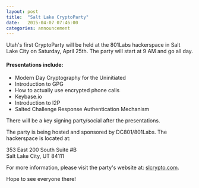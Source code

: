 ```yaml
---
layout: post
title:  "Salt Lake CryptoParty"
date:   2015-04-07 07:46:00
categories: announcement
---
```


Utah's first CryptoParty will be held at the 801Labs hackerspace in Salt Lake City on Saturday, April 25th.  The party will start at 9 AM and go all day. 

#### Presentations include:

* Modern Day Cryptography for the Uninitiated
* Introduction to GPG
* How to actually use encrypted phone calls
* Keybase.io
* Introduction to I2P
* Salted Challenge Response Authentication Mechanism

There will be a key signing party/social after the presentations.

The party is being hosted and sponsored by DC801/801Labs. The hackerspace is located at: 

353 East 200 South Suite #B   
Salt Lake City, UT 84111

For more information, please visit the party's website at: [slcrypto.com](https://slcrypto.com).  

Hope to see everyone there!
